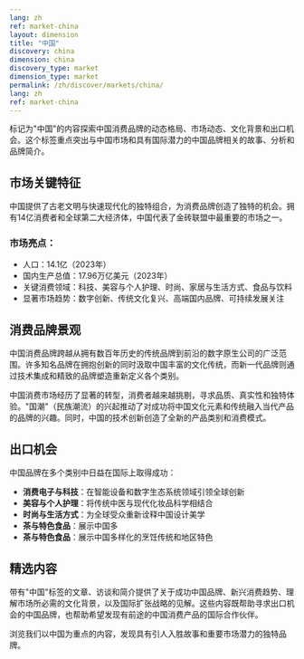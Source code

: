 ```yaml
---
lang: zh
ref: market-china
layout: dimension
title: "中国"
discovery: china
dimension: china
discovery_type: market
dimension_type: market
permalink: /zh/discover/markets/china/
lang: zh
ref: market-china
---
```


标记为"中国"的内容探索中国消费品牌的动态格局、市场动态、文化背景和出口机会。这个标签重点突出与中国市场和具有国际潜力的中国品牌相关的故事、分析和品牌简介。

## 市场关键特征

中国提供了古老文明与快速现代化的独特组合，为消费品牌创造了独特的机会。拥有14亿消费者和全球第二大经济体，中国代表了金砖联盟中最重要的市场之一。

### 市场亮点：
- 人口：14.1亿（2023年）
- 国内生产总值：17.96万亿美元（2023年）
- 关键消费领域：科技、美容与个人护理、时尚、家居与生活方式、食品与饮料
- 显著市场趋势：数字创新、传统文化复兴、高端国内品牌、可持续发展关注

## 消费品牌景观

中国消费品牌跨越从拥有数百年历史的传统品牌到前沿的数字原生公司的广泛范围。许多知名品牌在拥抱创新的同时汲取中国丰富的文化传统，而新一代品牌则通过技术集成和精致的品牌塑造重新定义各个类别。

中国消费市场经历了显著的转型，消费者越来越挑剔，寻求品质、真实性和独特体验。"国潮"（民族潮流）的兴起推动了对成功将中国文化元素和传统融入当代产品的品牌的兴趣。同时，中国的技术创新创造了全新的产品类别和消费模式。

## 出口机会

中国品牌在多个类别中日益在国际上取得成功：

- **消费电子与科技**：在智能设备和数字生态系统领域引领全球创新
- **美容与个人护理**：将传统中医与现代化妆品科学相结合
- **时尚与生活方式**：为全球受众重新诠释中国设计美学
- **茶与特色食品**：展示中国多
- **茶与特色食品**：展示中国多样化的烹饪传统和地区特色

## 精选内容

带有"中国"标签的文章、访谈和简介提供了关于成功中国品牌、新兴消费趋势、理解市场所必需的文化背景，以及国际扩张战略的见解。这些内容既帮助寻求出口机会的中国品牌，也帮助希望发现有前途的中国消费产品的国际合作伙伴。

浏览我们以中国为重点的内容，发现具有引人入胜故事和重要市场潜力的独特品牌。
